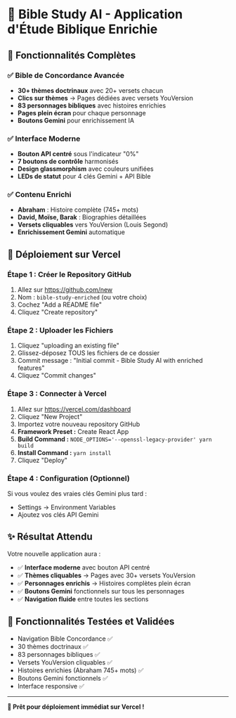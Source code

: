 # 📖 Bible Study AI - Application d'Étude Biblique Enrichie

## 🎯 Fonctionnalités Complètes

### ✅ **Bible de Concordance Avancée**
- **30+ thèmes doctrinaux** avec 20+ versets chacun
- **Clics sur thèmes** → Pages dédiées avec versets YouVersion
- **83 personnages bibliques** avec histoires enrichies
- **Pages plein écran** pour chaque personnage
- **Boutons Gemini** pour enrichissement IA

### ✅ **Interface Moderne**
- **Bouton API centré** sous l'indicateur "0%"
- **7 boutons de contrôle** harmonisés
- **Design glassmorphism** avec couleurs unifiées
- **LEDs de statut** pour 4 clés Gemini + API Bible

### ✅ **Contenu Enrichi**
- **Abraham** : Histoire complète (745+ mots)
- **David, Moïse, Barak** : Biographies détaillées
- **Versets cliquables** vers YouVersion (Louis Segond)
- **Enrichissement Gemini** automatique

## 🚀 Déploiement sur Vercel

### Étape 1 : Créer le Repository GitHub
1. Allez sur https://github.com/new
2. Nom : `bible-study-enriched` (ou votre choix)
3. Cochez "Add a README file"
4. Cliquez "Create repository"

### Étape 2 : Uploader les Fichiers
1. Cliquez "uploading an existing file"
2. Glissez-déposez TOUS les fichiers de ce dossier
3. Commit message : "Initial commit - Bible Study AI with enriched features"
4. Cliquez "Commit changes"

### Étape 3 : Connecter à Vercel
1. Allez sur https://vercel.com/dashboard
2. Cliquez "New Project"
3. Importez votre nouveau repository GitHub
4. **Framework Preset :** Create React App
5. **Build Command :** `NODE_OPTIONS='--openssl-legacy-provider' yarn build`
6. **Install Command :** `yarn install`
7. Cliquez "Deploy"

### Étape 4 : Configuration (Optionnel)
Si vous voulez des vraies clés Gemini plus tard :
- Settings → Environment Variables
- Ajoutez vos clés API Gemini

## ✨ Résultat Attendu

Votre nouvelle application aura :
- ✅ **Interface moderne** avec bouton API centré
- ✅ **Thèmes cliquables** → Pages avec 30+ versets YouVersion
- ✅ **Personnages enrichis** → Histoires complètes plein écran
- ✅ **Boutons Gemini** fonctionnels sur tous les personnages
- ✅ **Navigation fluide** entre toutes les sections

## 🎉 Fonctionnalités Testées et Validées

- Navigation Bible Concordance ✅
- 30 thèmes doctrinaux ✅ 
- 83 personnages bibliques ✅
- Versets YouVersion cliquables ✅
- Histoires enrichies (Abraham 745+ mots) ✅
- Boutons Gemini fonctionnels ✅
- Interface responsive ✅

---

**🚀 Prêt pour déploiement immédiat sur Vercel !**